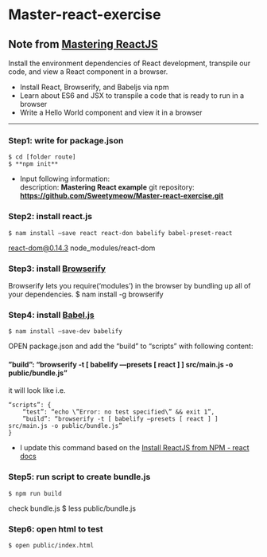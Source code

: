 # Master-react-exercise

## Note from [Mastering ReactJS](https://www.packtpub.com/web-development/mastering-reactjs-video)

Install the environment dependencies of React development, transpile our code, and view a React component in a browser.

- Install React, Browserify, and Babeljs via npm
- Learn about ES6 and JSX to transpile a code that is ready to run in a browser
- Write a Hello World component and view it in a browser

* * *

### Step1: write for package.json
	$ cd [folder route]
	$ **npm init**

- Input following information:   
description: **Mastering React example**
git repository: **https://github.com/Sweetymeow/Master-react-exercise.git**


### Step2: install react.js
	$ nam install —save react react-don babelify babel-preset-react
react-dom@0.14.3 node_modules/react-dom

### Step3: install [Browserify](http://browserify.org/)
Browserify lets you require(‘modules’) in the browser by bundling up all of your dependencies.
	$ nam install -g browserify

### Step4: install [Babel.js](https://babeljs.io/)
	$ nam install —save-dev babelify

OPEN package.json and add the “build” to “scripts” with following content:
#### ”build”: “browserify -t [ babelify —presets [ react ] ] src/main.js -o public/bundle.js”

it will look like i.e.

	“scripts”: {
		“test”: “echo \”Error: no test specified\” && exit 1”,
		”build”: “browserify -t [ babelify —presets [ react ] ] src/main.js -o public/bundle.js”
	}

- I update this command based on the [Install ReactJS from NPM - react docs](https://facebook.github.io/react/docs/getting-started.html)
  
### Step5: run script to create **bundle.js**
	$ npm run build

check bundle.js
	$ less public/bundle.js

### Step6: open html to test 
	$ open public/index.html

